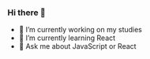 ### Hi there 👋

- 🔭 I’m currently working on my studies
- 🌱 I’m currently learning React
- 💬 Ask me about JavaScript or React
